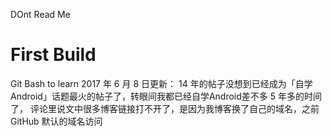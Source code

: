 DOnt Read Me
# First Build
Git Bash to learn
2017 年 6 月 8 日更新：
14 年的帖子没想到已经成为「自学Android」话题最火的帖子了，转眼间我都已经自学Android差不多 5 年多的时间了，
评论里说文中很多博客链接打不开了，是因为我博客换了自己的域名，之前GitHub 默认的域名访问
